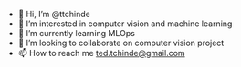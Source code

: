 - 👋 Hi, I’m @ttchinde
- 👀 I’m interested in computer vision and machine learning
- 🌱 I’m currently learning MLOps
- 💞️ I’m looking to collaborate on computer vision project
- 📫 How to reach me ted.tchinde@gmail.com

<!---
ttchinde/ttchinde is a ✨ special ✨ repository because its `README.md` (this file) appears on your GitHub profile.
You can click the Preview link to take a look at your changes.
--->
